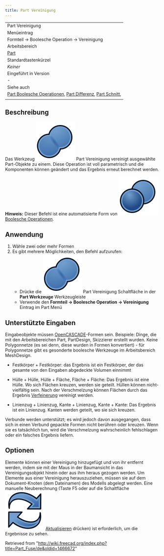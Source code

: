 ```yaml
---
title: Part Vereinigung
---
```


|                                                                                                                                                                   |
| ----------------------------------------------------------------------------------------------------------------------------------------------------------------- |
| Part Vereinigung                                                                                                                                                  |
| Menüeintrag                                                                                                                                                       |
| Formteil → Boolesche Operation → Vereinigung                                                                                                                      |
| Arbeitsbereich                                                                                                                                                    |
| [Part](/Part_Workbench/de "Part Workbench/de")                                                                                                                    |
| Standardtastenkürzel                                                                                                                                              |
| _Keiner_                                                                                                                                                          |
| Eingeführt in Version                                                                                                                                             |
| -                                                                                                                                                                 |
| Siehe auch                                                                                                                                                        |
| [Part Boolesche Operationen](/Part_Boolean/de "Part Boolean/de"), [Part Differenz](/Part_Cut/de "Part Cut/de"), [Part Schnitt](/Part_Common/de "Part Common/de"), |
|                                                                                                                                                                   |

## Beschreibung

Das Werkzeug ![](/src/assets/images/Part_Fuse.svg) Part Vereinigung vereinigt ausgewählte Part-Objekte zu einem. Diese Operation ist voll parametrisch und die Komponenten können geändert und das Ergebnis erneut berechnet werden.

**Hinweis:** Dieser Befehl ist eine automatisierte Form von ![](/src/assets/images/Part_Boolean.svg) [Boolesche Operationen](/Part_Boolean/de "Part Boolean/de").

## Anwendung

1. Wähle zwei oder mehr Formen
2. Es gibt mehrere Möglichkeiten, den Befehl aufzurufen:
   - Drücke die ![](/src/assets/images/Part_Fuse.svg) Part Vereinigung Schaltfläche in der **Part Werkzeuge** Werkzeugleiste
   - Verwende den **Formteil → Boolesche Operation → Vereinigung** Eintrag im Part Menü

## Unterstützte Eingaben

Eingabeobjekte müssen [OpenCASCADE](/OpenCASCADE/de "OpenCASCADE/de")-Formen sein. Beispiele: Dinge, die mit den Arbeitsbereichen Part, PartDesign, Skizzierer erstellt wurden. Keine Polygonnetze (es sei denn, diese wurden in Formen konvertiert) - für Polygonnetze gibt es gesonderte boolesche Werkzeuge im Arbeitsbereich MeshDesign.

- Festkörper + Festkörper: das Ergebnis ist ein Festkörper, der das gesamte von den Eingaben abgedeckte Volumen einnimmt

- Hülle + Hülle, Hülle + Fläche, Fläche + Fläche: Das Ergebnis ist eine Hülle. Wo sich Flächen kreuzen, werden sie geteilt. Hüllen können nicht-vielfältig sein. Nach der Verschmelzung können Flächen durch das Ergebnis [Verfeinerung](/Part_RefineShape/de "Part RefineShape/de") vereinigt werden.

- Linienzug + Linienzug, Kante + Linienzug, Kante + Kante: Das Ergebnis ist ein Linienzug. Kanten werden geteilt, wo sie sich kreuzen.

Verbunde werden unterstützt; es wird jedoch davon ausgegangen, dass sich in einen Verbund gepackte Formen nicht berühren oder kreuzen. Wenn sie es tatsächlich tun, wird die Verschmelzung wahrscheinlich fehlschlagen oder ein falsches Ergebnis liefern.

## Optionen

Elemente können einer Vereinigung hinzugefügt und von ihr entfernt werden, indem sie mit der Maus in der Baumansicht in das Vereinigungsobjekt hinein oder aus ihm heraus gezogen werden. Um Elemente aus einer Vereinigung herauszuziehen, müssen sie auf dem Dokument-Knoten (dem Dateinamen) des Modells abgelegt werden. Eine manuelle Neuberechnung (Taste F5 oder auf die Schaltfläche ![](/src/assets/images/Std_Refresh.svg) [Aktualisieren](/Std_Refresh/de "Std Refresh/de") drücken) ist erforderlich, um die Ergebnisse zu sehen.

Retrieved from "<http://wiki.freecad.org/index.php?title=Part_Fuse/de&oldid=1466672>"
